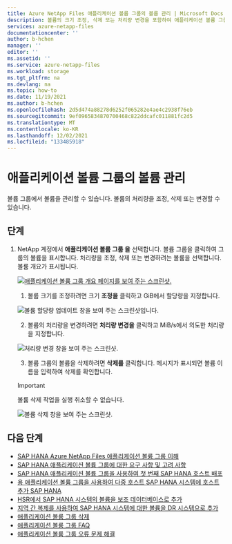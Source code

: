 ```yaml
---
title: Azure NetApp Files 애플리케이션 볼륨 그룹의 볼륨 관리 | Microsoft Docs
description: 볼륨의 크기 조정, 삭제 또는 처리량 변경을 포함하여 애플리케이션 볼륨 그룹에서 볼륨을 관리하는 방법을 설명합니다.
services: azure-netapp-files
documentationcenter: ''
author: b-hchen
manager: ''
editor: ''
ms.assetid: ''
ms.service: azure-netapp-files
ms.workload: storage
ms.tgt_pltfrm: na
ms.devlang: na
ms.topic: how-to
ms.date: 11/19/2021
ms.author: b-hchen
ms.openlocfilehash: 2d5d474a88278d6252f065282e4ae4c2938f76eb
ms.sourcegitcommit: 9ef0965834870700468c822ddcafc011881fc2d5
ms.translationtype: MT
ms.contentlocale: ko-KR
ms.lasthandoff: 12/02/2021
ms.locfileid: "133485918"
---
```

# <a name="manage-volumes-in-an-application-volume-group"></a>애플리케이션 볼륨 그룹의 볼륨 관리

볼륨 그룹에서 볼륨을 관리할 수 있습니다. 볼륨의 처리량을 조정, 삭제 또는 변경할 수 있습니다. 

## <a name="steps"></a>단계

1. NetApp 계정에서 **애플리케이션 볼륨 그룹 을** 선택합니다. 볼륨 그룹을 클릭하여 그룹의 볼륨을 표시합니다. 처리량을 조정, 삭제 또는 변경하려는 볼륨을 선택합니다. 볼륨 개요가 표시됩니다. 

    [![애플리케이션 볼륨 그룹 개요 페이지를 보여 주는 스크린샷.](../media/azure-netapp-files/application-volume-group-overview.png)](../media/azure-netapp-files/application-volume-group-overview.png#lightbox)  

    1. 볼륨 크기를 조정하려면 크기 **조정을** 클릭하고 GiB에서 할당량을 지정합니다.
    
    ![볼륨 할당량 업데이트 창을 보여 주는 스크린샷입니다.](../media/azure-netapp-files/application-volume-resize.png) 

    2. 볼륨의 처리량을 변경하려면 **처리량 변경을** 클릭하고 MiB/s에서 의도한 처리량을 지정합니다.

    ![처리량 변경 창을 보여 주는 스크린샷.](../media/azure-netapp-files/application-volume-change-throughput.png) 

    3. 볼륨 그룹의 볼륨을 삭제하려면 **삭제를** 클릭합니다. 메시지가 표시되면 볼륨 이름을 입력하여 삭제를 확인합니다.  

    > [!IMPORTANT]
    > 볼륨 삭제 작업을 실행 취소할 수 없습니다.
    
    ![볼륨 삭제 창을 보여 주는 스크린샷.](../media/azure-netapp-files/application-volume-delete.png) 

## <a name="next-steps"></a>다음 단계  

* [SAP HANA Azure NetApp Files 애플리케이션 볼륨 그룹 이해](application-volume-group-introduction.md)
* [SAP HANA 애플리케이션 볼륨 그룹에 대한 요구 사항 및 고려 사항](application-volume-group-considerations.md)
* [SAP HANA 애플리케이션 볼륨 그룹을 사용하여 첫 번째 SAP HANA 호스트 배포](application-volume-group-deploy-first-host.md)
* [용 애플리케이션 볼륨 그룹을 사용하여 다중 호스트 SAP HANA 시스템에 호스트 추가 SAP HANA](application-volume-group-add-hosts.md)
* [HSR에서 SAP HANA 시스템의 볼륨을 보조 데이터베이스로 추가](application-volume-group-add-volume-secondary.md)
* [지역 간 복제를 사용하여 SAP HANA 시스템에 대한 볼륨을 DR 시스템으로 추가](application-volume-group-disaster-recovery.md)
* [애플리케이션 볼륨 그룹 삭제](application-volume-group-delete.md)
* [애플리케이션 볼륨 그룹 FAQ](faq-application-volume-group.md)
* [애플리케이션 볼륨 그룹 오류 문제 해결](troubleshoot-application-volume-groups.md)

